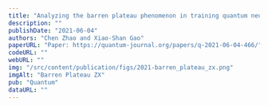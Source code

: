```yaml
---
title: "Analyzing the barren plateau phenomenon in training quantum neural networks with the ZX-calculus"
description: ""
publishDate: "2021-06-04"
authors: "Chen Zhao and Xiao-Shan Gao"
paperURL: "Paper: https://quantum-journal.org/papers/q-2021-06-04-466/"
codeURL: ""
webURL: ""
img: "/src/content/publication/figs/2021-barren_plateau_zx.png"
imgAlt: "Barren Plateau ZX"
pub: "Quantum"
dataURL: ""
---
```

